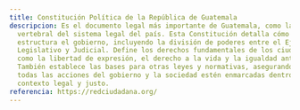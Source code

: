 ```yaml
---
title: Constitución Política de la República de Guatemala
descripcion: Es el documento legal más importante de Guatemala, como la columna
  vertebral del sistema legal del país. Esta Constitución detalla cómo se
  estructura el gobierno, incluyendo la división de poderes entre el Ejecutivo,
  Legislativo y Judicial. Define los derechos fundamentales de los ciudadanos,
  como la libertad de expresión, el derecho a la vida y la igualdad ante la ley.
  También establece las bases para otras leyes y normativas, asegurando que
  todas las acciones del gobierno y la sociedad estén enmarcadas dentro de un
  contexto legal y justo.
referencia: https://redciudadana.org/
---
```

